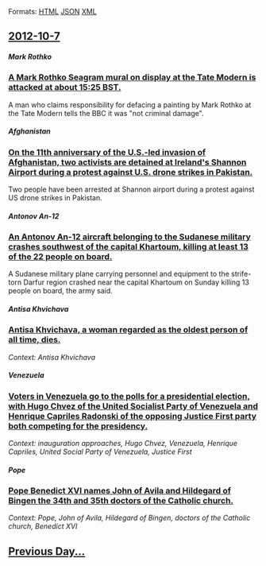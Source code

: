 
Formats: [HTML](2012/10/7/index.html)  [JSON](2012/10/7/index.json)  [XML](2012/10/7/index.xml)  

## [2012-10-7](/news/2012/10/7/index.md)

##### Mark Rothko
### [A Mark Rothko Seagram mural on display at the Tate Modern is attacked at about 15:25 BST. ](/news/2012/10/7/a-mark-rothko-seagram-mural-on-display-at-the-tate-modern-is-attacked-at-about-15-25-bst.md)
A man who claims responsibility for defacing a painting by Mark Rothko at the Tate Modern tells the BBC it was &quot;not criminal damage&quot;.

##### Afghanistan
### [On the 11th anniversary of the U.S.-led invasion of Afghanistan, two activists are detained at Ireland's Shannon Airport during a protest against U.S. drone strikes in Pakistan. ](/news/2012/10/7/on-the-11th-anniversary-of-the-u-s-led-invasion-of-afghanistan-two-activists-are-detained-at-ireland-s-shannon-airport-during-a-protest-ag.md)
Two people have been arrested at Shannon airport during a protest against US drone strikes in Pakistan.

##### Antonov An-12
### [An Antonov An-12 aircraft belonging to the Sudanese military crashes southwest of the capital Khartoum, killing at least 13 of the 22 people on board. ](/news/2012/10/7/an-antonov-an-12-aircraft-belonging-to-the-sudanese-military-crashes-southwest-of-the-capital-khartoum-killing-at-least-13-of-the-22-people.md)
A Sudanese military plane carrying personnel and equipment to the strife-torn Darfur region crashed near the capital Khartoum on Sunday killing 13 people on board, the army said.

##### Antisa Khvichava
### [Antisa Khvichava, a woman regarded as the oldest person of all time, dies. ](/news/2012/10/7/antisa-khvichava-a-woman-regarded-as-the-oldest-person-of-all-time-dies.md)
_Context: Antisa Khvichava_

##### Venezuela
### [Voters in Venezuela go to the polls for a presidential election, with Hugo Chvez of the United Socialist Party of Venezuela and Henrique Capriles Radonski of the opposing Justice First party both competing for the presidency. ](/news/2012/10/7/voters-in-venezuela-go-to-the-polls-for-a-presidential-election-with-hugo-chavez-of-the-united-socialist-party-of-venezuela-and-henrique-ca.md)
_Context: inauguration approaches, Hugo Chvez, Venezuela, Henrique Capriles, United Social Party of Venezuela, Justice First_

##### Pope
### [Pope Benedict XVI names John of Avila and Hildegard of Bingen the 34th and 35th doctors of the Catholic church. ](/news/2012/10/7/pope-benedict-xvi-names-john-of-avila-and-hildegard-of-bingen-the-34th-and-35th-doctors-of-the-catholic-church.md)
_Context: Pope, John of Avila, Hildegard of Bingen, doctors of the Catholic church, Benedict XVI_

## [Previous Day...](/news/2012/10/6/index.md)

